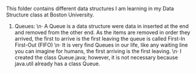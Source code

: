 This folder contains different data structures I am learning in my Data Structure class at Boston University.

1) Queues:
  \n· A Queue is a data structure were data in inserted at the end and removed from the other end. 
  As the items are removed in order they arrived, the first to arrive is the first leaving the queue
  is called First-In First-Out (FIFO)
  \n· It is very find Queues in our life, like any waiting line you can imagine for humans, the first
  arriving is the first leaving.
  \n· I created the class Queue.java; however, it is not necessary because java.util already has a class Queue.
